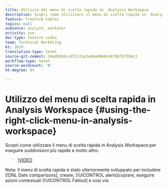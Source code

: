 ```yaml
---
title: Utilizzo del menu di scelta rapida in  Analysis Workspace
description: Scopri come utilizzare il menu di scelta rapida in  Analysis Workspace per eseguire suddivisioni più rapide e molto altro.
feature: freeform tables
topics: null
audience: analyst, marketer
activity: use
doc-type: feature video
team: Technical Marketing
kt: 2029
translation-type: tm+mt
source-git-commit: 24ad92b0ccdf1112e3ed4a0968cd47db757598c3
workflow-type: tm+mt
source-wordcount: '0'
ht-degree: 0%

---
```



# Utilizzo del menu di scelta rapida in  Analysis Workspace {#using-the-right-click-menu-in-analysis-workspace}

Scopri come utilizzare il menu di scelta rapida in  Analysis Workspace per eseguire suddivisioni più rapide e molto altro.

>[!VIDEO](https://video.tv.adobe.com/v/23981/?quality=12)

Nota: Il menu di scelta rapida è stato ulteriormente sviluppato per includere [!DNL Date comparisons], creare, [!UICONTROL alerts]copiare, eseguire azioni contestuali [!UICONTROL Fallout] e così via.
